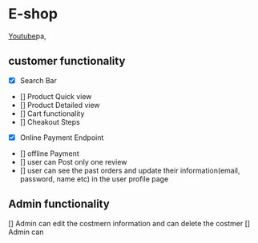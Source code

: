 # E-shop

[Youtube](https://www.youtube.com/watch?v=ad-diUBjkHo)pa,

## customer functionality

- [x] Search Bar
- [] Product Quick view
- [] Product Detailed view
- [] Cart functionality
- [] Cheakout Steps
- [x] Online Payment Endpoint
- [] offline Payment
- [] user can Post only one review
- [] user can see the past orders and update their information(email, password, name etc) in the user profile page


## Admin functionality

[] Admin can edit the costmern information and can delete the costmer
[] Admin can 
